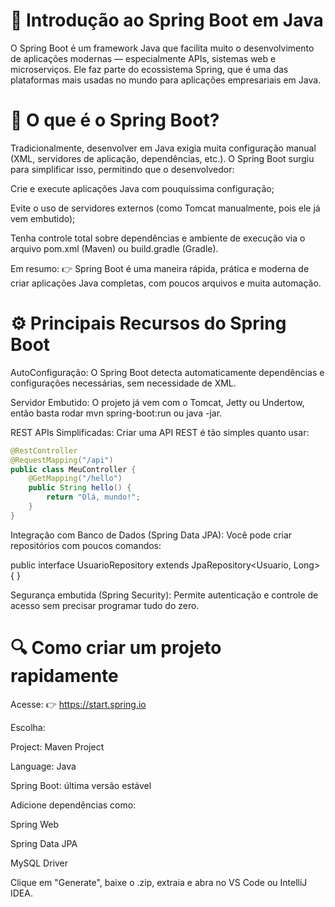 # 🌱 Introdução ao Spring Boot em Java

O Spring Boot é um framework Java que facilita muito o desenvolvimento de aplicações modernas — especialmente APIs, sistemas web e microserviços.
Ele faz parte do ecossistema Spring, que é uma das plataformas mais usadas no mundo para aplicações empresariais em Java.

# 🚀 O que é o Spring Boot?

Tradicionalmente, desenvolver em Java exigia muita configuração manual (XML, servidores de aplicação, dependências, etc.).
O Spring Boot surgiu para simplificar isso, permitindo que o desenvolvedor:

Crie e execute aplicações Java com pouquíssima configuração;

Evite o uso de servidores externos (como Tomcat manualmente, pois ele já vem embutido);

Tenha controle total sobre dependências e ambiente de execução via o arquivo pom.xml (Maven) ou build.gradle (Gradle).

Em resumo:
👉 Spring Boot é uma maneira rápida, prática e moderna de criar aplicações Java completas, com poucos arquivos e muita automação.

# ⚙️ Principais Recursos do Spring Boot

AutoConfiguração:
O Spring Boot detecta automaticamente dependências e configurações necessárias, sem necessidade de XML.

Servidor Embutido:
O projeto já vem com o Tomcat, Jetty ou Undertow, então basta rodar mvn spring-boot:run ou java -jar.

REST APIs Simplificadas:
Criar uma API REST é tão simples quanto usar:

```Java
@RestController
@RequestMapping("/api")
public class MeuController {
    @GetMapping("/hello")
    public String hello() {
        return "Olá, mundo!";
    }
}
```

Integração com Banco de Dados (Spring Data JPA):
Você pode criar repositórios com poucos comandos:

public interface UsuarioRepository extends JpaRepository<Usuario, Long> { }


Segurança embutida (Spring Security):
Permite autenticação e controle de acesso sem precisar programar tudo do zero.

# 🔍 Como criar um projeto rapidamente

Acesse: 👉 https://start.spring.io

Escolha:

Project: Maven Project

Language: Java

Spring Boot: última versão estável

Adicione dependências como:

Spring Web

Spring Data JPA

MySQL Driver

Clique em "Generate", baixe o .zip, extraia e abra no VS Code ou IntelliJ IDEA.
